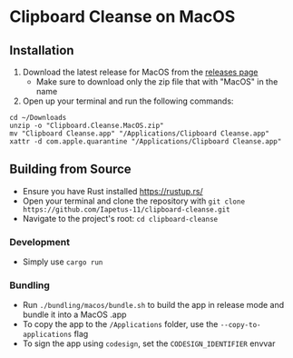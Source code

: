 # Clipboard Cleanse on MacOS

## Installation
1. Download the latest release for MacOS from the [releases page](https://github.com/Iapetus-11/clipboard-cleanse/releases/latest)
    - Make sure to download only the zip file that with "MacOS" in the name
2. Open up your terminal and run the following commands:
```
cd ~/Downloads
unzip -o "Clipboard.Cleanse.MacOS.zip"
mv "Clipboard Cleanse.app" "/Applications/Clipboard Cleanse.app"
xattr -d com.apple.quarantine "/Applications/Clipboard Cleanse.app"
```

## Building from Source
- Ensure you have Rust installed https://rustup.rs/
- Open your terminal and clone the repository with `git clone https://github.com/Iapetus-11/clipboard-cleanse.git`
- Navigate to the project's root: `cd clipboard-cleanse`

### Development
- Simply use `cargo run`

### Bundling
- Run `./bundling/macos/bundle.sh` to build the app in release mode and bundle it into a MacOS .app
- To copy the app to the `/Applications` folder, use the `--copy-to-applications` flag
- To sign the app using `codesign`, set the `CODESIGN_IDENTIFIER` envvar